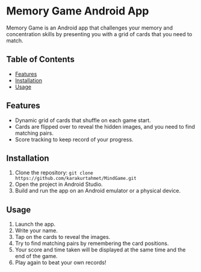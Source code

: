 # Memory Game Android App


Memory Game is an Android app that challenges your memory and concentration skills by presenting you with a grid of cards that you need to match.

## Table of Contents

- [Features](#features)
- [Installation](#installation)
- [Usage](#usage)

## Features

- Dynamic grid of cards that shuffle on each game start.
- Cards are flipped over to reveal the hidden images, and you need to find matching pairs.
- Score tracking to keep record of your progress.

## Installation

1. Clone the repository: `git clone https://github.com/karakurtahmet/MindGame.git`
2. Open the project in Android Studio.
3. Build and run the app on an Android emulator or a physical device.

## Usage

1. Launch the app.
2. Write your name.
3. Tap on the cards to reveal the images.
4. Try to find matching pairs by remembering the card positions.
5. Your score and time taken will be displayed at the same time and the end of the game.
6. Play again to beat your own records!
